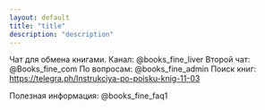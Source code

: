 ```yaml
---
layout: default
title: "title"
description: "description"
---
```


Чат для обмена книгами.
Канал: @books_fine_liver
Второй чат: @Books_fine_com
По вопросам: @books_fine_admin
Поиск книг: https://telegra.ph/Instrukciya-po-poisku-knig-11-03

Полезная информация:
@books_fine_faq1

